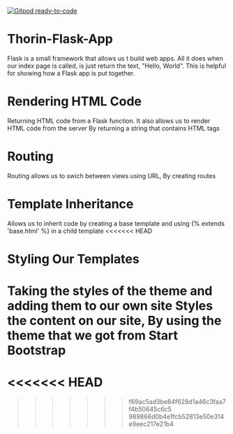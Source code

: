 [![Gitpod ready-to-code](https://img.shields.io/badge/Gitpod-ready--to--code-blue?logo=gitpod)](https://gitpod.io/#https://github.com/Benjamin144/Thorin-Flask-App)

# Thorin-Flask-App

Flask is a small framework that allows us t build web apps.
All it does when our index page is called, is just return the text, "Hello, World".
This is helpful for showing how a Flask app is put together.

# Rendering HTML Code #
Returning HTML code from a Flask function. It also allows us to render HTML code from the server By returning a string that contains HTML tags

# Routing #
Routing allows us to swich between views using URL, By creating routes

# Template Inheritance #
Allows us to inherit code by creating a base template and using {% extends 'base.html' %} in a child template
<<<<<<< HEAD

# Styling Our Templates #
Taking the styles of the theme and adding them to our own site Styles the content on our site, By using the theme that we got from Start Bootstrap
=======
<<<<<<< HEAD
=======

>>>>>>> f69ac5ad3be84f628d1a46c3faa7f4b50645c6c5
>>>>>>> 989866d0b4e1fcb52813e50e314e9eec217e21b4
